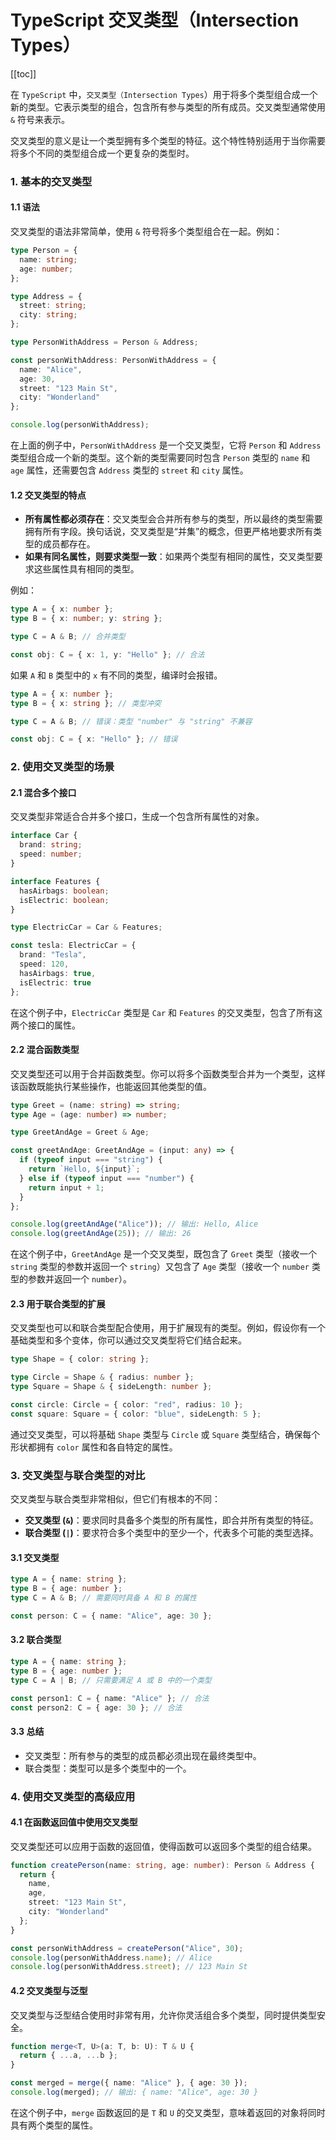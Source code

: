 # TypeScript 交叉类型（Intersection Types）

[[toc]]

在 `TypeScript` 中，`交叉类型（Intersection Types`）用于将多个类型组合成一个新的类型。它表示类型的组合，包含所有参与类型的所有成员。交叉类型通常使用 `&` 符号来表示。

交叉类型的意义是让一个类型拥有多个类型的特征。这个特性特别适用于当你需要将多个不同的类型组合成一个更复杂的类型时。

### 1. 基本的交叉类型

#### 1.1 语法

交叉类型的语法非常简单，使用 `&` 符号将多个类型组合在一起。例如：

```typescript
type Person = {
  name: string;
  age: number;
};

type Address = {
  street: string;
  city: string;
};

type PersonWithAddress = Person & Address;

const personWithAddress: PersonWithAddress = {
  name: "Alice",
  age: 30,
  street: "123 Main St",
  city: "Wonderland"
};

console.log(personWithAddress);
```

在上面的例子中，`PersonWithAddress` 是一个交叉类型，它将 `Person` 和 `Address` 类型组合成一个新的类型。这个新的类型需要同时包含 `Person` 类型的 `name` 和 `age` 属性，还需要包含 `Address` 类型的 `street` 和 `city` 属性。

#### 1.2 交叉类型的特点

- **所有属性都必须存在**：交叉类型会合并所有参与的类型，所以最终的类型需要拥有所有字段。换句话说，交叉类型是“并集”的概念，但更严格地要求所有类型的成员都存在。
- **如果有同名属性，则要求类型一致**：如果两个类型有相同的属性，交叉类型要求这些属性具有相同的类型。

例如：

```typescript
type A = { x: number };
type B = { x: number; y: string };

type C = A & B; // 合并类型

const obj: C = { x: 1, y: "Hello" }; // 合法
```

如果 `A` 和 `B` 类型中的 `x` 有不同的类型，编译时会报错。

```typescript
type A = { x: number };
type B = { x: string }; // 类型冲突

type C = A & B; // 错误：类型 "number" 与 "string" 不兼容

const obj: C = { x: "Hello" }; // 错误
```

### 2. 使用交叉类型的场景

#### 2.1 混合多个接口

交叉类型非常适合合并多个接口，生成一个包含所有属性的对象。

```typescript
interface Car {
  brand: string;
  speed: number;
}

interface Features {
  hasAirbags: boolean;
  isElectric: boolean;
}

type ElectricCar = Car & Features;

const tesla: ElectricCar = {
  brand: "Tesla",
  speed: 120,
  hasAirbags: true,
  isElectric: true
};
```

在这个例子中，`ElectricCar` 类型是 `Car` 和 `Features` 的交叉类型，包含了所有这两个接口的属性。

#### 2.2 混合函数类型

交叉类型还可以用于合并函数类型。你可以将多个函数类型合并为一个类型，这样该函数既能执行某些操作，也能返回其他类型的值。

```typescript
type Greet = (name: string) => string;
type Age = (age: number) => number;

type GreetAndAge = Greet & Age;

const greetAndAge: GreetAndAge = (input: any) => {
  if (typeof input === "string") {
    return `Hello, ${input}`;
  } else if (typeof input === "number") {
    return input + 1;
  }
};

console.log(greetAndAge("Alice")); // 输出: Hello, Alice
console.log(greetAndAge(25)); // 输出: 26
```

在这个例子中，`GreetAndAge` 是一个交叉类型，既包含了 `Greet` 类型（接收一个 `string` 类型的参数并返回一个 `string`）又包含了 `Age` 类型（接收一个 `number` 类型的参数并返回一个 `number`）。

#### 2.3 用于联合类型的扩展

交叉类型也可以和联合类型配合使用，用于扩展现有的类型。例如，假设你有一个基础类型和多个变体，你可以通过交叉类型将它们结合起来。

```typescript
type Shape = { color: string };

type Circle = Shape & { radius: number };
type Square = Shape & { sideLength: number };

const circle: Circle = { color: "red", radius: 10 };
const square: Square = { color: "blue", sideLength: 5 };
```

通过交叉类型，可以将基础 `Shape` 类型与 `Circle` 或 `Square` 类型结合，确保每个形状都拥有 `color` 属性和各自特定的属性。

### 3. 交叉类型与联合类型的对比

交叉类型与联合类型非常相似，但它们有根本的不同：

- **交叉类型 (`&`)**：要求同时具备多个类型的所有属性，即合并所有类型的特征。
- **联合类型 (`|`)**：要求符合多个类型中的至少一个，代表多个可能的类型选择。

#### 3.1 交叉类型

```typescript
type A = { name: string };
type B = { age: number };
type C = A & B; // 需要同时具备 A 和 B 的属性

const person: C = { name: "Alice", age: 30 };
```

#### 3.2 联合类型

```typescript
type A = { name: string };
type B = { age: number };
type C = A | B; // 只需要满足 A 或 B 中的一个类型

const person1: C = { name: "Alice" }; // 合法
const person2: C = { age: 30 }; // 合法
```

#### 3.3 总结

- 交叉类型：所有参与的类型的成员都必须出现在最终类型中。
- 联合类型：类型可以是多个类型中的一个。

### 4. 使用交叉类型的高级应用

#### 4.1 在函数返回值中使用交叉类型

交叉类型还可以应用于函数的返回值，使得函数可以返回多个类型的组合结果。

```typescript
function createPerson(name: string, age: number): Person & Address {
  return {
    name,
    age,
    street: "123 Main St",
    city: "Wonderland"
  };
}

const personWithAddress = createPerson("Alice", 30);
console.log(personWithAddress.name); // Alice
console.log(personWithAddress.street); // 123 Main St
```

#### 4.2 交叉类型与泛型

交叉类型与泛型结合使用时非常有用，允许你灵活组合多个类型，同时提供类型安全。

```typescript
function merge<T, U>(a: T, b: U): T & U {
  return { ...a, ...b };
}

const merged = merge({ name: "Alice" }, { age: 30 });
console.log(merged); // 输出: { name: "Alice", age: 30 }
```

在这个例子中，`merge` 函数返回的是 `T` 和 `U` 的交叉类型，意味着返回的对象将同时具有两个类型的属性。
